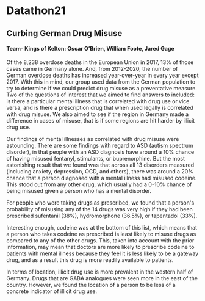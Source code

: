 # Datathon21

## Curbing German Drug Misuse
#### Team- Kings of Kelton: Oscar O’Brien, William Foote, Jared Gage
	
Of the 8,238 overdose deaths in the European Union in 2017, 13% of those cases came in Germany alone. And, from 2012-2020, the number of German overdose deaths has increased year-over-year in every year except 2017. With this in mind, our group used data from the German population to try to determine if we could predict drug misuse as a preventative measure. Two of the questions of interest that we aimed to find answers to included: is there a particular mental illness that is correlated with drug use or vice versa, and is there a prescription drug that when used legally is correlated with drug misuse. We also aimed to see if the region in Germany made a difference in cases of misuse, that is if some regions are hit harder by illicit drug use. 

Our findings of mental illnesses as correlated with drug misuse were astounding. There are some findings with regard to ASD (autism spectrum disorder), in that people with an ASD diagnosis have around a 10% chance of having misused fentanyl, stimulants, or buprenorphine. But the most astonishing result that we found was that across all 13 disorders measured (including anxiety, depression, OCD, and others), there was around a 20% chance that a person diagnosed with a mental illness had misused codeine. This stood out from any other drug, which usually had a 0-10% chance of being misused given a person who has a mental disorder.

For people who were taking drugs as prescribed, we found that a person's probability of misusing any of the 14 drugs was very high if they had been prescribed sufentanil (38%), hydromorphone (36.5%), or tapentadol (33%). 

Interesting enough, codeine was at the bottom of this list, which means that a person who takes codeine as prescribed is least likely to misuse drugs as compared to any of the other drugs. This, taken into account with the prior information, may mean that doctors are more likely to prescribe codeine to patients with mental illness because they feel it is less likely to be a gateway drug, and as a result this drug is more readily available to patients.

In terms of location, illicit drug use is more prevalent in the western half of Germany. Drugs that are GABA analogues were seen more in the east of the country. However, we found the location of a person to be less of a concrete indicator of illicit drug use.
